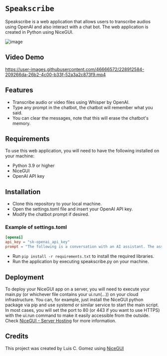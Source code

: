 # `Speakscribe`
Speakscribe is a web application that allows users to transcribe audios using OpenAI and also interact with a chat bot. The web application is created in Python using NiceGUI.

![image](https://user-images.githubusercontent.com/46666572/228412224-4534eb88-2b9d-4713-ac62-3ed1d3b10788.png)

## Video Demo
https://user-images.githubusercontent.com/46666572/228912584-209266da-26b2-4c00-b33f-52a3a2c873f9.mp4


## Features


- Transcribe audio or video files using Whisper by OpenAI.
- Type any prompt in the chatbot, the chatbot will remember what you said.
- You can clear the messages, note that this will erase the chatbot's memory.

## Requirements
To use this web application, you will need to have the following installed on your machine:

- Python 3.9 or higher
- NiceGUI
- OpenAI API key

## Installation

- Clone this repository to your local machine.
- Open the settings.toml file and insert your OpenAI API key.
- Modify the chatbot prompt if desired.

### Example of settings.toml
```toml
[openai]
api_key = "sk-openai_api_key"
prompt = "The following is a conversation with an AI assistant. The assistant is helpful, creative, clever, and very friendly.\n\n"
```

- Run `pip install -r requirements.txt` to install the required libraries.
- Run the application by executing speakscribe.py on your machine.

## Deployment
To deploy your NiceGUI app on a server, you will need to execute your main.py (or whichever file contains your ui.run(...)) on your cloud infrastructure. You can, for example, just install the NiceGUI python package via pip and use systemd or similar service to start the main script. In most cases, you will set the port to 80 (or 443 if you want to use HTTPS) with the ui.run command to make it easily accessible from the outside. Check [NiceGUI - Server Hosting](https://nicegui.io/documentation#server_hosting) for more information.

## Credits
This project was created by Luis C. Gomez using [NiceGUI](https://github.com/zauberzeug/nicegui/)
